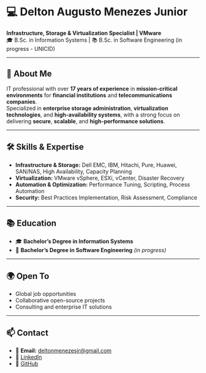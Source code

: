 # 💻 Delton Augusto Menezes Junior

**Infrastructure, Storage & Virtualization Specialist | VMware**  
🎓 B.Sc. in Information Systems | 📚 B.Sc. in Software Engineering (in progress - UNICID)  

---

## 🚀 About Me
IT professional with over **17 years of experience** in **mission-critical environments** for **financial institutions** and **telecommunications companies**.  
Specialized in **enterprise storage administration**, **virtualization technologies**, and **high-availability systems**, with a strong focus on delivering **secure**, **scalable**, and **high-performance solutions**.

---

## 🛠 Skills & Expertise
- **Infrastructure & Storage:** Dell EMC, IBM, Hitachi, Pure, Huawei, SAN/NAS, High Availability, Capacity Planning  
- **Virtualization:** VMware vSphere, ESXi, vCenter, Disaster Recovery  
- **Automation & Optimization:** Performance Tuning, Scripting, Process Automation  
- **Security:** Best Practices Implementation, Risk Assessment, Compliance  

---

## 📚 Education
- 🎓 **Bachelor’s Degree in Information Systems**  
- 📖 **Bachelor’s Degree in Software Engineering** *(in progress)*  
---
## 🌍 Open To
- Global job opportunities  
- Collaborative open-source projects  
- Consulting and enterprise IT solutions  
---
## 📫 Contact
- 📧 **Email:** deltonmenezesjr@gmail.com  
- 💼 [LinkedIn](https://www.linkedin.com/in/deltonmenezes)  
- 🐙 [GitHub](https://github.com/deltonmenezesjr)

<!--
**deltonmenezesjr/deltonmenezesjr** is a ✨ _special_ ✨ repository because its `README.md` (this file) appears on your GitHub profile.

Here are some ideas to get you started:

- 🔭 I’m currently working on ...
- 🌱 I’m currently learning ...
- 👯 I’m looking to collaborate on ...
- 🤔 I’m looking for help with ...
- 💬 Ask me about ...
- 📫 How to reach me: ...
- 😄 Pronouns: ...
- ⚡ Fun fact: ...
-->
